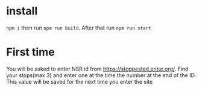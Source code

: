 # install
`npm i`
then run `npm run build`. After that run `npm run start`

# First time
You will be asked to enter NSR id from https://stoppested.entur.org/. Find your stops(max 3) and enter one at the time the number at the end of the ID.
This value will be saved for the next time you enter the site
